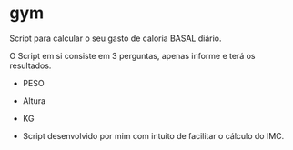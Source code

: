 # gym
Script para calcular o seu gasto de caloria BASAL diário.

O Script em si consiste em 3 perguntas, apenas informe e terá os resultados.

- PESO
- Altura
- KG

- Script desenvolvido por mim com intuito de facilitar o cálculo do IMC.
